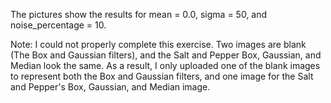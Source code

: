 The pictures show the results for mean = 0.0, sigma = 50, and noise_percentage = 10.

Note: I could not properly complete this exercise. Two images are blank (The Box and Gaussian filters), and the Salt and Pepper Box, Gaussian, and Median look the same.  As a result, I only uploaded one of the blank images to represent both the Box and Gaussian filters, and one image for the Salt and Pepper's Box, Gaussian, and Median image.
